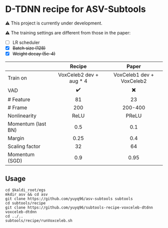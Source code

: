 # D-TDNN recipe for ASV-Subtools

⚠️ This project is currently under development.

⚠️ The training settings are different from those in the paper:

- [ ] LR scheduler
- [x] ~~Batch size (128)~~
- [x] ~~Weight decay (5e-4)~~

|  | Recipe | Paper |
| :- | :-: | :-: |
| Train on | VoxCeleb2 dev + aug * 4 | VoxCeleb1 dev + VoxCeleb2 |
| VAD | ✔️ | ✖️ |
| # Feature | 81 | 23 |
| # Frame | 200 | 200-400 |
| Nonlinearity | ReLU | PReLU |
| Momentum (last BN) | 0.5 | 0.1 |
| Margin | 0.25 | 0.4 |
| Scaling factor | 32 | 64 |
| Momentum (SGD) | 0.9 | 0.95 |

## Usage

```
cd $kaldi_root/egs
mkdir asv && cd asv
git clone https://github.com/yuyq96/asv-subtools subtools
cd subtools/recipe
git clone https://github.com/yuyq96/subtools-recipe-voxceleb-dtdnn voxceleb-dtdnn
cd ../..
subtools/recipe/runVoxceleb.sh
```
